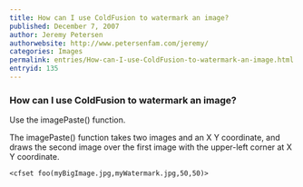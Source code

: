 ```yaml
---
title: How can I use ColdFusion to watermark an image?
published: December 7, 2007
author: Jeremy Petersen
authorwebsite: http://www.petersenfam.com/jeremy/
categories: Images
permalink: entries/How-can-I-use-ColdFusion-to-watermark-an-image.html
entryid: 135
---
```


<h3>How can I use ColdFusion to watermark an image?</h3>

<p>
Use the imagePaste() function.
</p>

<p>
The imagePaste() function takes two images and an X Y coordinate, and draws the second image over the first image with the upper-left corner at X Y coordinate. 
</p>

<pre><code class="language-markup">&lt;cfset foo(myBigImage.jpg,myWatermark.jpg,50,50)&gt;
</code></pre>



